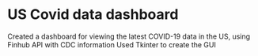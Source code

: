 # US Covid data dashboard
Created a dashboard for viewing the latest COVID-19 data in the US, using Finhub API with CDC information
Used Tkinter to create the GUI

